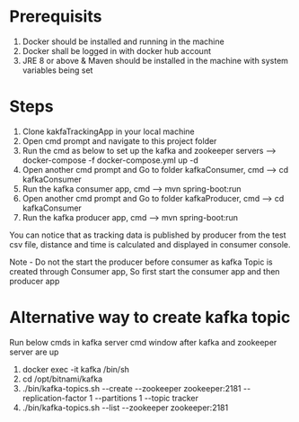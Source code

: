Prerequisits
==============

1. Docker should be installed and running in the machine
2. Docker shall be logged in with docker hub account
2. JRE 8 or above & Maven should be installed in the machine with system variables being set


Steps
=================
1. Clone kakfaTrackingApp in your local machine
2. Open cmd prompt and navigate to this project folder
3. Run the cmd as below to set up the kafka and zookeeper servers --> 
   docker-compose -f docker-compose.yml up -d
4. Open another cmd prompt and Go to folder kafkaConsumer, cmd --> 
   cd kafkaConsumer
5. Run the kafka consumer app, cmd --> mvn spring-boot:run
6. Open another cmd prompt and Go to folder kafkaProducer, cmd --> cd kafkaConsumer
7. Run the kafka producer app, cmd --> mvn spring-boot:run

You can notice that as tracking data is published by producer from the test csv file, distance and time is calculated and displayed in consumer console.



Note - Do not the start the producer before consumer as kafka Topic is created through Consumer app, So first start the consumer app and then producer app

Alternative way to create kafka topic
======================================

Run below cmds in kafka server cmd window after kafka and zookeeper server are up


1. docker exec -it kafka /bin/sh
2. cd /opt/bitnami/kafka
3. ./bin/kafka-topics.sh --create --zookeeper zookeeper:2181 --replication-factor 1 --partitions 1 --topic tracker
4. ./bin/kafka-topics.sh --list --zookeeper zookeeper:2181